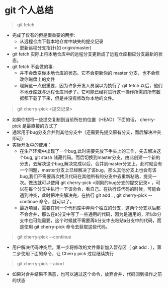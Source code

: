 # git 个人总结

> git fetch

- 完成了仅有的但是很重要的两步:
  - 从远程仓库下载本地仓库中缺失的提交记录
  - 更新远程分支指针(如 origin/master)
- git fetch 实际上将本地仓库中的远程分支更新成了远程仓库相应分支最新的状态。
- git fetch 不会做的事:
  - 并不会改变你本地仓库的状态。它不会更新你的 master 分支，也不会修改你磁盘上的文件
  - 理解这一点很重要，因为许多开发人员误以为执行了 git fetch 以后，他们本地仓库就与远程仓库同步了。它可能已经将进行这一操作所需的所有数据都下载了下来，但是并没有修改你本地的文件。

> git cherry-pick <提交记录>
- 如果你想将一些提交复制到当前所在的位置（HEAD）下面的话， cherry-pick 是最直接的方式了
- 通常用于bug分支合并到其他分支中（还需要先提交原有分支，而后解决冲突即可）
- 实际开发中的使用：
  - 在生产环境中出现了一个bug,此时需要先放下手头上的工作，先去解决这个bug, git stash 储藏代码。而后切换到master分支，由此创建一个新的分支，去解决这个bug,解决完成以后，合并到master分支上，此时就会有一个问题，master分支上已经解决了该bug，那么其他分支上也会有该bug,我们不需要再次拷贝代码在其他所有的分支中去重新粘贴，提交一次。做法就可以使用 git cherry-pick <刚刚的bug分支的提交记录> ，可以在每个分支中执行一下该命令，看自己。在执行该代码的时候，可能会遇到冲突，此时把冲突解决完，在执行 git add . , git cherry-pick --continue 命令，就可以了。
  - 最近项目，需要在同一个代码库中弄两个独立的分支，这两个分支以后都不会合并，那么在a分支中写了一些通用的代码，因为是通用的，所以b分支中也可能需要，这个时候就不需要再b分支中去粘贴a分支中的代码，而是使用 git cherry-pick 命令去获取这些代码。

> git cherry-pick --continue 
- 用户解决代码冲突后，第一步将修改的文件重新加入暂存区（ git add . ），第二步使用下面的命令，让 Cherry pick 过程继续执行

> git cherry-pick --abort
- 如果对合并结果不满意，也可以通过这个命令，放弃合并，代码回到操作之前的状态